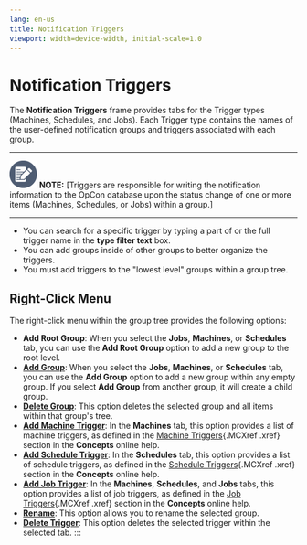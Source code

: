 ```yaml
---
lang: en-us
title: Notification Triggers
viewport: width=device-width, initial-scale=1.0
---
```


#  Notification Triggers

The **Notification Triggers** frame provides tabs for the Trigger types
(Machines, Schedules, and Jobs). Each Trigger type contains the names of
the user-defined notification groups and triggers associated with each
group.

  -------------------------------------------------------------------------------------------------------------------------------- ---------------------------------------------------------------------------------------------------------------------------------------------------------------------------------------------------------------------------------------
  ![White pencil/paper icon on gray circular background](../../../Resources/Images/note-icon(48x48).png "Note icon")   **NOTE:** [Triggers are responsible for writing the notification information to the OpCon database upon the status change of one or more items (Machines, Schedules, or Jobs) within a group.]
  -------------------------------------------------------------------------------------------------------------------------------- ---------------------------------------------------------------------------------------------------------------------------------------------------------------------------------------------------------------------------------------

-   You can search for a specific trigger by typing a part of or the
    full trigger name in the **type filter text** box.
-   You can add groups inside of other groups to better organize the
    triggers.
-   You must add triggers to the \"lowest level\" groups within a group
    tree.

## Right-Click Menu

The right-click menu within the group tree provides the following
options:

-   **Add Root Group**: When you select the **Jobs**, **Machines**, or
    **Schedules** tab, you can use the **Add Root Group** option to add
    a new group to the root level.
-   **[Add Group](Managing-Groups.md#Adding)**: When you select the
    **Jobs**, **Machines**, or **Schedules** tab, you can use the **Add
    Group** option to add a new group within any empty group. If you
    select **Add Group** from another group, it will create a child
    group.
-   **[Delete Group](Managing-Groups.md#Deleting)**: This option
    deletes the selected group and all items within that group\'s tree.
-   **[Add Machine Trigger](Managing-Triggers.md#Adding)**: In the
    **Machines** tab, this option provides a list of machine triggers,
    as defined in the [Machine     Triggers](../../Concepts/Notification-Triggers.md#Machine){.MCXref
    .xref} section in the **Concepts** online help.
-   **[Add Schedule Trigger](Managing-Triggers.md#Adding)**: In the
    **Schedules** tab, this option provides a list of schedule triggers,
    as defined in the [Schedule     Triggers](../../Concepts/Notification-Triggers.md#Schedule){.MCXref
    .xref} section in the **Concepts** online help.
-   **[Add Job Trigger](Managing-Triggers.md#Adding)**: In the
    **Machines**, **Schedules**, and **Jobs** tabs, this option provides
    a list of job triggers, as defined in the [Job     Triggers](../../Concepts/Notification-Triggers.md#Job){.MCXref
    .xref} section in the **Concepts** online help.
-   **[Rename](Managing-Groups.md#Renaming)**: This option allows you
    to rename the selected group.
-   **[Delete Trigger](Managing-Triggers.md#Deleting)**: This option
    deletes the selected trigger within the selected tab.
:::

 

